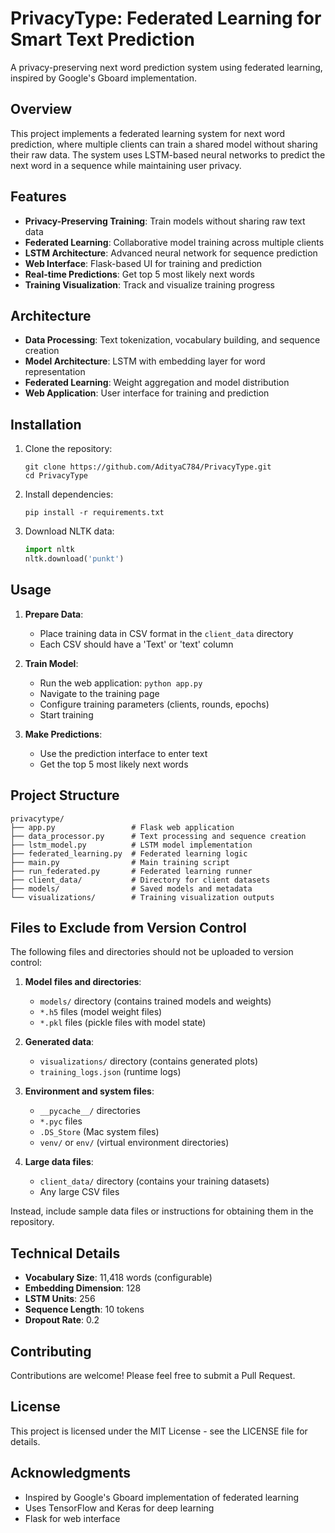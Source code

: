 # PrivacyType: Federated Learning for Smart Text Prediction

A privacy-preserving next word prediction system using federated learning, inspired by Google's Gboard implementation.

## Overview

This project implements a federated learning system for next word prediction, where multiple clients can train a shared model without sharing their raw data. The system uses LSTM-based neural networks to predict the next word in a sequence while maintaining user privacy.

## Features

- **Privacy-Preserving Training**: Train models without sharing raw text data
- **Federated Learning**: Collaborative model training across multiple clients
- **LSTM Architecture**: Advanced neural network for sequence prediction
- **Web Interface**: Flask-based UI for training and prediction
- **Real-time Predictions**: Get top 5 most likely next words
- **Training Visualization**: Track and visualize training progress

## Architecture

- **Data Processing**: Text tokenization, vocabulary building, and sequence creation
- **Model Architecture**: LSTM with embedding layer for word representation
- **Federated Learning**: Weight aggregation and model distribution
- **Web Application**: User interface for training and prediction

## Installation

1. Clone the repository:
   ```
   git clone https://github.com/AdityaC784/PrivacyType.git
   cd PrivacyType
   ```

2. Install dependencies:
   ```
   pip install -r requirements.txt
   ```

3. Download NLTK data:
   ```python
   import nltk
   nltk.download('punkt')
   ```

## Usage

1. **Prepare Data**:
   - Place training data in CSV format in the `client_data` directory
   - Each CSV should have a 'Text' or 'text' column

2. **Train Model**:
   - Run the web application: `python app.py`
   - Navigate to the training page
   - Configure training parameters (clients, rounds, epochs)
   - Start training

3. **Make Predictions**:
   - Use the prediction interface to enter text
   - Get the top 5 most likely next words

## Project Structure

```
privacytype/
├── app.py                 # Flask web application
├── data_processor.py      # Text processing and sequence creation
├── lstm_model.py          # LSTM model implementation
├── federated_learning.py  # Federated learning logic
├── main.py                # Main training script
├── run_federated.py       # Federated learning runner
├── client_data/           # Directory for client datasets
├── models/                # Saved models and metadata
└── visualizations/        # Training visualization outputs
```

## Files to Exclude from Version Control

The following files and directories should not be uploaded to version control:

1. **Model files and directories**:
   - `models/` directory (contains trained models and weights)
   - `*.h5` files (model weight files)
   - `*.pkl` files (pickle files with model state)

2. **Generated data**:
   - `visualizations/` directory (contains generated plots)
   - `training_logs.json` (runtime logs)

3. **Environment and system files**:
   - `__pycache__/` directories
   - `*.pyc` files
   - `.DS_Store` (Mac system files)
   - `venv/` or `env/` (virtual environment directories)

4. **Large data files**:
   - `client_data/` directory (contains your training datasets)
   - Any large CSV files

Instead, include sample data files or instructions for obtaining them in the repository.

## Technical Details

- **Vocabulary Size**: 11,418 words (configurable)
- **Embedding Dimension**: 128
- **LSTM Units**: 256
- **Sequence Length**: 10 tokens
- **Dropout Rate**: 0.2

## Contributing

Contributions are welcome! Please feel free to submit a Pull Request.

## License

This project is licensed under the MIT License - see the LICENSE file for details.

## Acknowledgments

- Inspired by Google's Gboard implementation of federated learning
- Uses TensorFlow and Keras for deep learning
- Flask for web interface 